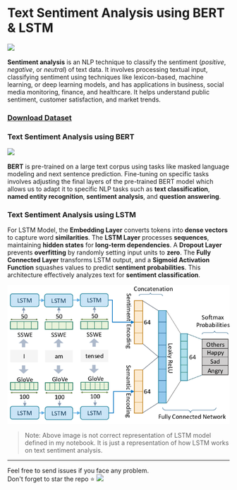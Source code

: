 # Text Sentiment Analysis using BERT & LSTM

<img src = "https://imerit.net/wp-content/uploads/2021/07/what-is-sentiment-analysis.jpg">

**Sentiment analysis** is an NLP technique to classify the sentiment (_positive_, _negative_, or _neutral_) of text data. It involves processing textual input, classifying sentiment using techniques like lexicon-based, machine learning, or deep learning models, and has applications in business, social media monitoring, finance, and healthcare. It helps understand public sentiment, customer satisfaction, and market trends.

### [Download Dataset](https://drive.usercontent.google.com/download?id=1Jp3D5gdxGrwa5dHbr4p-pECrD8wi7vik&authuser=0)

### Text Sentiment Analysis using BERT

<img src = "https://i0.wp.com/neptune.ai/wp-content/uploads/2022/10/Attention_diagram_transformer.png?ssl=1">

**BERT** is pre-trained on a large text corpus using tasks like masked language modeling and next sentence prediction. Fine-tuning on specific tasks involves adjusting the final layers of the pre-trained BERT model which allows us to adapt it to specific NLP tasks such as **text classification**, **named entity recognition**, **sentiment analysis**, and **question answering**.

### Text Sentiment Analysis using LSTM

For LSTM Model, the **Embedding Layer** converts tokens into **dense vectors** to capture word **similarities**. The **LSTM Layer** processes **sequences**, maintaining **hidden states** for **long-term dependencies**. A **Dropout Layer** prevents **overfitting** by randomly setting input units to **zero**. The **Fully Connected Layer** transforms LSTM output, and a **Sigmoid Activation Function** squashes values to predict **sentiment probabilities**. This architecture effectively analyzes text for **sentiment classification**.

<img src = "assets/LSTM-Model.png">

>Note: Above image is not correct representation of LSTM model defined in my notebook. It is just a representation of how LSTM works on text sentiment analysis. 

---
Feel free to send issues if you face any problem.</br>
Don't forget to star the repo :star: <img src="https://user-images.githubusercontent.com/74038190/213844263-a8897a51-32f4-4b3b-b5c2-e1528b89f6f3.png" width="25px" />
